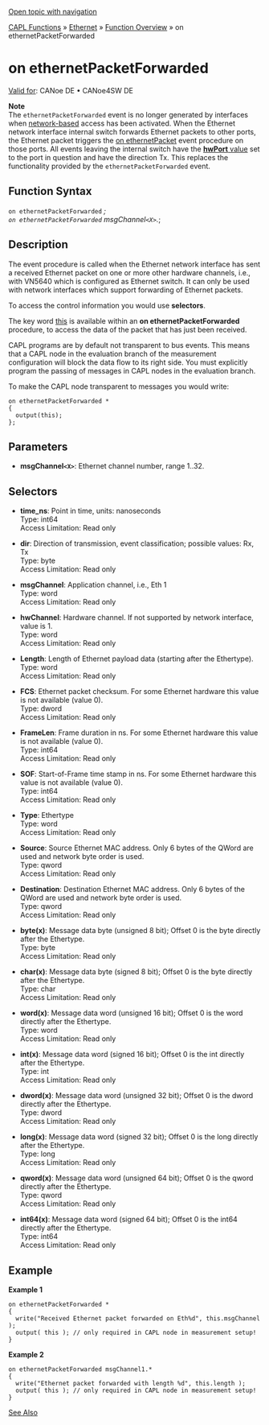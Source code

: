 [Open topic with navigation](../../../../../CANoeDEFamily.htm#Topics/CAPLFunctions/IP/EventProcedures/CAPLfunctionOnEthernetPacketForwarded.md)

[CAPL Functions](../../CAPLfunctions.md) » [Ethernet](../CAPLEthernetStartPage.md) » [Function Overview](../CAPLfunctionsIPOverview.md) » on ethernetPacketForwarded

# on ethernetPacketForwarded

[Valid for](../../../Shared/FeatureAvailability.md): CANoe DE • CANoe4SW DE

**Note**  
The `ethernetPacketForwarded` event is no longer generated by interfaces when [network-based](../../../CANoeCANalyzer/Ethernet/EthernetPortBasedNetworkAccess.md) access has been activated. When the Ethernet network interface internal switch forwards Ethernet packets to other ports, the Ethernet packet triggers the [on ethernetPacket](CAPLfunctionOnEthernetPacket.md) event procedure on those ports. All events leaving the internal switch have the [**hwPort** value](../Objects/CAPLfunctionEthernetPacket.md) set to the port in question and have the direction Tx. This replaces the functionality provided by the `ethernetPacketForwarded` event.

## Function Syntax

`on ethernetPacketForwarded` *;  
`on ethernetPacketForwarded` msgChannel`<X>`.*;

## Description

The event procedure is called when the Ethernet network interface has sent a received Ethernet packet on one or more other hardware channels, i.e., with VN5640 which is configured as Ethernet switch. It can only be used with network interfaces which support forwarding of Ethernet packets.

To access the control information you would use **selectors**.

The key word [this](../../Other/EventProcedures/CAPLfunctionKeywordThis.md) is available within an **on ethernetPacketForwarded** procedure, to access the data of the packet that has just been received.

CAPL programs are by default not transparent to bus events. This means that a CAPL node in the evaluation branch of the measurement configuration will block the data flow to its right side. You must explicitly program the passing of messages in CAPL nodes in the evaluation branch.

To make the CAPL node transparent to messages you would write:

```plaintext
on ethernetPacketForwarded *
{
  output(this);
};
```

## Parameters

- **msgChannel`<X>`**: Ethernet channel number, range 1..32.

## Selectors

- **time_ns**: Point in time, units: nanoseconds  
  Type: int64  
  Access Limitation: Read only

- **dir**: Direction of transmission, event classification; possible values: Rx, Tx  
  Type: byte  
  Access Limitation: Read only

- **msgChannel**: Application channel, i.e., Eth 1  
  Type: word  
  Access Limitation: Read only

- **hwChannel**: Hardware channel. If not supported by network interface, value is 1.  
  Type: word  
  Access Limitation: Read only

- **Length**: Length of Ethernet payload data (starting after the Ethertype).  
  Type: word  
  Access Limitation: Read only

- **FCS**: Ethernet packet checksum. For some Ethernet hardware this value is not available (value 0).  
  Type: dword  
  Access Limitation: Read only

- **FrameLen**: Frame duration in ns. For some Ethernet hardware this value is not available (value 0).  
  Type: int64  
  Access Limitation: Read only

- **SOF**: Start-of-Frame time stamp in ns. For some Ethernet hardware this value is not available (value 0).  
  Type: int64  
  Access Limitation: Read only

- **Type**: Ethertype  
  Type: word  
  Access Limitation: Read only

- **Source**: Source Ethernet MAC address. Only 6 bytes of the QWord are used and network byte order is used.  
  Type: qword  
  Access Limitation: Read only

- **Destination**: Destination Ethernet MAC address. Only 6 bytes of the QWord are used and network byte order is used.  
  Type: qword  
  Access Limitation: Read only

- **byte(x)**: Message data byte (unsigned 8 bit); Offset 0 is the byte directly after the Ethertype.  
  Type: byte  
  Access Limitation: Read only

- **char(x)**: Message data byte (signed 8 bit); Offset 0 is the byte directly after the Ethertype.  
  Type: char  
  Access Limitation: Read only

- **word(x)**: Message data word (unsigned 16 bit); Offset 0 is the word directly after the Ethertype.  
  Type: word  
  Access Limitation: Read only

- **int(x)**: Message data word (signed 16 bit); Offset 0 is the int directly after the Ethertype.  
  Type: int  
  Access Limitation: Read only

- **dword(x)**: Message data word (unsigned 32 bit); Offset 0 is the dword directly after the Ethertype.  
  Type: dword  
  Access Limitation: Read only

- **long(x)**: Message data word (signed 32 bit); Offset 0 is the long directly after the Ethertype.  
  Type: long  
  Access Limitation: Read only

- **qword(x)**: Message data word (unsigned 64 bit); Offset 0 is the qword directly after the Ethertype.  
  Type: qword  
  Access Limitation: Read only

- **int64(x)**: Message data word (signed 64 bit); Offset 0 is the int64 directly after the Ethertype.  
  Type: int64  
  Access Limitation: Read only

## Example

**Example 1**

```plaintext
on ethernetPacketForwarded *
{
  write("Received Ethernet packet forwarded on Eth%d", this.msgChannel );
  output( this ); // only required in CAPL node in measurement setup!
}
```

**Example 2**

```plaintext
on ethernetPacketForwarded msgChannel1.*
{
  write("Ethernet packet forwarded with length %d", this.length );
  output( this ); // only required in CAPL node in measurement setup!
}
```

[See Also](javascript:void(0);)
